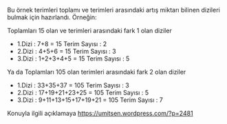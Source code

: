 Bu örnek terimleri toplamı ve terimleri arasındaki artış miktarı bilinen dizileri bulmak için hazırlandı.
Örneğin:

Toplamları 15 olan ve terimleri arasındaki fark 1 olan diziler
* 1.Dizi : 7+8 = 15         Terim Sayısı : 2
* 2.Dizi : 4+5+6 = 15       Terim Sayısı : 3
* 3.Dizi : 1+2+3+4+5 = 15   Terim Sayısı : 5


Ya da Toplamları 105 olan terimleri arasındaki fark 2 olan diziler
* 1.Dizi : 33+35+37 = 105            Terim Sayısı : 3
* 2.Dizi : 17+19+21+23+25 = 105      Terim Sayısı : 5
* 3.Dizi : 9+11+13+15+17+19+21 = 105 Terim Sayısı : 7

Konuyla ilgili açıklamaya https://umitsen.wordpress.com/?p=2481
